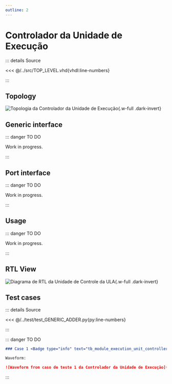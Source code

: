 ```yaml
---
outline: 2
---
```


# Controlador da Unidade de Execução

::: details Source <a href="https://github.com/pfeinsper/24a-CTI-RISCV/blob/main/src/MODULE_EXECUTION_UNIT_CONTROLLER.vhd" target="blank" style="float:right"><Badge type="tip" text="MODULE_EXECUTION_UNIT_CONTROLLER.vhd &boxbox;" /></a>

<<< @/../src/TOP_LEVEL.vhd{vhdl:line-numbers}

:::

## Topology

![Topologia da Controlador da Unidade de Execução](/images/reference/components/module_alu_controller.drawio.svg){.w-full .dark-invert}

## Generic interface

::: danger TO DO

Work in progress.

:::

## Port interface

::: danger TO DO

Work in progress.

:::

## Usage

::: danger TO DO

Work in progress.

:::

## RTL View

![Diagrama de RTL da Unidade de Controle da ULA](/images/reference/components/module_alu_controller_netlist.svg){.w-full .dark-invert}

## Test cases

::: details Source <a href="https://github.com/pfeinsper/24a-CTI-RISCV/blob/main/test/test_MODULE_EXECUTION_UNIT_CONTROLLER.py" target="blank" style="float:right"><Badge type="tip" text="test_MODULE_EXECUTION_UNIT_CONTROLLER.py &boxbox;" /></a>

<<< @/../test/test_GENERIC_ADDER.py{py:line-numbers}

:::

::: danger TO DO

```md
### Case 1 <Badge type="info" text="tb_module_execution_unit_controller_case_1" />

Waveform:

![Waveform from caso de teste 1 da Controlador da Unidade de Execução](/images/reference/components/tb_module_execution_unit_controller_case_1.svg){.w-full .dark-invert}
```

:::
